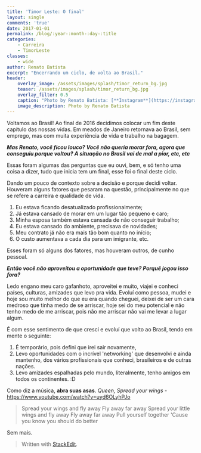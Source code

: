 ```yaml
---
title: 'Timor Leste: O final'
layout: single
comments: 'true'
date: 2017-01-01
permalink: /blog/:year-:month-:day-:title
categories: 
    - Carreira
    - TimorLeste
classes: 
    - wide
author: Renato Batista
excerpt: "Encerrando um ciclo, de volta ao Brasil."
header:
    overlay_image: /assets/images/splash/timor_return_bg.jpg
    teaser: /assets/images/splash/timor_return_bg.jpg
    overlay_filter: 0.5
    caption: "Photo by Renato Batista: [**Instagram**](https://instagram.com/zenatuz)"
    image_description: Photo by Renato Batista
---
```



Voltamos ao Brasil! Ao final de 2016 decidimos colocar um fim deste capítulo das nossas vidas. Em meados de Janeiro retornava ao Brasil, sem emprego, mas com muita experiência de vida e trabalho na bagagem.

***Mas Renato, você ficou louco? Você não queria morar fora, agora que conseguiu porque voltou? A situação no Brasil vai de mal a pior, etc, etc***

Essas foram algumas das perguntas que eu ouvi, bem,  e só tenho uma coisa a dizer, tudo que inicia tem um final, esse foi o final deste ciclo.

Dando um pouco de contexto sobre a decisão e porque decidi voltar. Houveram alguns fatores que pesaram na questão, principalmente no que se refere a carreira e qualidade de vida.

 1. Eu estava ficando desatualizado profissionalmente;
 2. Já estava cansado de morar em um lugar tão pequeno e caro;
 3. Minha esposa também estava cansada de não conseguir trabalho;
 4. Eu estava cansado do ambiente, precisava de novidades;
 5. Meu contrato já não era mais tão bom quanto no início;
 6. O custo aumentava a cada dia para um imigrante, etc.
 
Esses foram só alguns dos fatores, mas houveram outros, de cunho pessoal.

***Então você não aproveitou a oportunidade que teve? Porquê jogou isso fora?***

Ledo engano meu caro gafanhoto, aproveitei e muito, viajei e conheci países, culturas, amizades que levo pra vida. Evoluí como pessoa, mudei e hoje sou muito melhor do que eu era quando cheguei, deixei de ser um cara medroso que tinha medo de se arriscar, hoje sei do meu potencial e não tenho medo de me arriscar, pois não me arriscar não vai me levar a lugar algum.

É com esse sentimento de que cresci e evoluí que volto ao Brasil, tendo em mente o seguinte:

 1. É temporário, pois defini que irei sair novamente,
 2. Levo oportunidades com o incrível 'networking' que desenvolvi e ainda mantenho, dos vários profissionais que conheci, brasileiros e de outras nações.
 3. Levo amizades espalhadas pelo mundo, literalmente, tenho amigos em todos os continentes. :D

Como diz a música, **abra suas asas**. *Queen, Spread your wings* - https://www.youtube.com/watch?v=uyd6OLyhPJo

> Spread your wings and fly away 
> Fly away far away 
> Spread your little wings and fly away 
> Fly away far away 
> Pull yourself together 
> 'Cause you  know you should do better

Sem mais. 

> Written with [StackEdit](https://stackedit.io/).